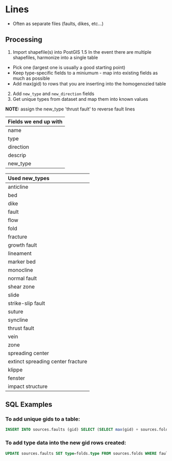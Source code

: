 # Lines

+ Often as separate files (faults, dikes, etc...)

## Processing
1. Import shapefile(s) into PostGIS
1.5 In the event there are multiple shapefiles, harmonize into a single table
  - Pick one (largest one is usually a good starting point)
  - Keep type-specific fields to a miniumum - map into existing fields as much as possible
  - Add max(gid) to rows that you are inserting into the homogenozied table
2. Add `new_type` and `new_direction` fields
3. Get unique types from dataset and map them into known values

**NOTE:** assign the new_type 'thrust fault' to reverse fault lines

| Fields we end up with |
| :---------------- |
| name |
| type |
| direction |
| descrip |
| new_type |


| Used new_types     |
| :------------- |
| anticline |
| bed |
| dike |
| fault |
| flow |
| fold |
| fracture |
| growth fault |
| lineament |
| marker bed |
| monocline |
| normal fault |
| shear zone |
| slide |
| strike-slip fault |
| suture |
| syncline |
| thrust fault |
| vein |
| zone |
| spreading center |
| extinct spreading center fracture |
| klippe |
| fenster |
| impact structure |

## SQL Examples 
### To add unique gids to a table: 
````SQL
INSERT INTO sources.faults (gid) SELECT (SELECT max(gid) + sources.folds.gid FROM sources.faults) from sources.folds
````

### To add type data into the new gid rows created: 
````SQL
UPDATE sources.faults SET type=folds.type FROM sources.folds WHERE faults.gid=(select max(gid) + 1 - folds.gid from sources.faults)
````
